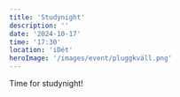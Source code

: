 ```yaml
---
title: 'Studynight'
description: ''
date: '2024-10-17'
time: '17:30'
location: 'iDét'
heroImage: '/images/event/pluggkväll.png'
---
```


Time for studynight!
